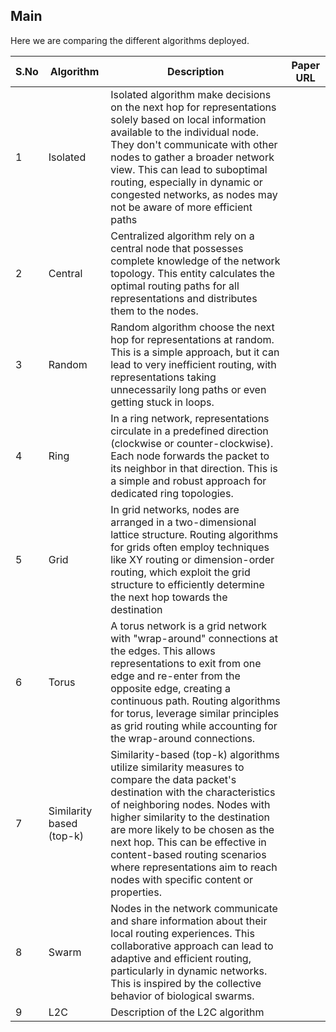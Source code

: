## Main
Here we are comparing the different algorithms deployed.

| S.No | Algorithm | Description | Paper URL |
|------|-----------|-------------|------------|
| 1    | Isolated  | Isolated algorithm make decisions on the next hop for representations solely based on local information available to the individual node. They don't communicate with other nodes to gather a broader network view. This can lead to suboptimal routing, especially in dynamic or congested networks, as nodes may not be aware of more efficient paths |            |
| 2    | Central  | Centralized algorithm rely on a central node that possesses complete knowledge of the network topology. This entity calculates the optimal routing paths for all representations and distributes them to the nodes. |            |
| 3    | Random    | Random algorithm choose the next hop for representations at random. This is a simple approach, but it can lead to very inefficient routing, with representations taking unnecessarily long paths or even getting stuck in loops. |            |
| 4    | Ring      | In a ring network, representations circulate in a predefined direction (clockwise or counter-clockwise). Each node forwards the packet to its neighbor in that direction. This is a simple and robust approach for dedicated ring topologies. |            |
| 5    | Grid      | In grid networks, nodes are arranged in a two-dimensional lattice structure. Routing algorithms for grids often employ techniques like XY routing or dimension-order routing, which exploit the grid structure to efficiently determine the next hop towards the destination |            |
| 6    | Torus     | A torus network is a grid network with "wrap-around" connections at the edges. This allows representations to exit from one edge and re-enter from the opposite edge, creating a continuous path. Routing algorithms for torus, leverage similar principles as grid routing while accounting for the wrap-around connections. |            |
| 7    | Similarity based (top-k) | Similarity-based (top-k) algorithms utilize similarity measures to compare the data packet's destination with the characteristics of neighboring nodes. Nodes with higher similarity to the destination are more likely to be chosen as the next hop. This can be effective in content-based routing scenarios where representations aim to reach nodes with specific content or properties. |            |
| 8    | Swarm     | Nodes in the network communicate and share information about their local routing experiences. This collaborative approach can lead to adaptive and efficient routing, particularly in dynamic networks. This is inspired by the collective behavior of biological swarms. |            |
| 9    | L2C       | Description of the L2C algorithm |            |
		

